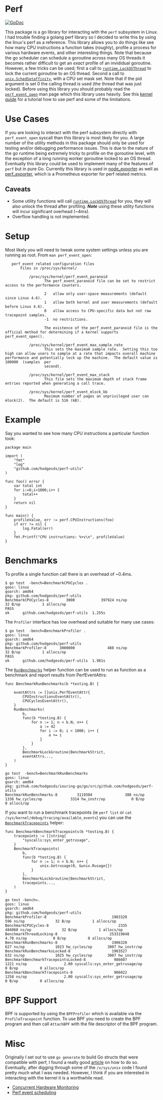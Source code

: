 # Perf
[![GoDoc](https://godoc.org/github.com/hodgesds/perf-utils?status.svg)](https://godoc.org/github.com/hodgesds/perf-utils)

This package is a go library for interacting with the `perf` subsystem in
Linux. I had trouble finding a golang perf library so I decided to write this
by using the linux's perf as a reference. This library allows you to do things
like see how many CPU instructions a function takes (roughly), profile a
process for various hardware events, and other interesting things. Note that
because the go scheduler can schedule a goroutine across many OS threads it
becomes rather difficult to get an _exact_ profile of an invididual goroutine.
However, a few tricks can be used; first a call to
[`runtime.LockOSThread`](https://golang.org/pkg/runtime/#LockOSThread) to lock
the current goroutine to an OS thread. Second a call to
[`unix.SchedSetaffinity`](https://godoc.org/golang.org/x/sys/unix#SchedSetaffinity),
with a CPU set mask set. Note that if the pid argument is set 0 the calling
thread is used (the thread that was just locked). Before using this library you
should probably read the
[`perf_event_open`](http://www.man7.org/linux/man-pages/man2/perf_event_open.2.html)
man page which this library uses heavily. See this [kernel
guide](https://perf.wiki.kernel.org/index.php/Tutorial) for a tutorial how to
use perf and some of the limitations.

# Use Cases
If you are looking to interact with the perf subsystem directly with
`perf_event_open` syscall than this library is most likely for you. A large
number of the utility methods in this package should only be used for testing
and/or debugging performance issues. This is due to the nature of the go
runtime being extremely tricky to profile on the goroutine level, with the
exception of a long running worker goroutine locked to an OS thread. Eventually
this library could be used to implement many of the features of `perf` but in
pure Go. Currently this library is used in
[node_exporter](https://github.com/prometheus/node_exporter) as well as
[perf_exporter](https://github.com/hodgesds/perf_exporter), which is a
Prometheus exporter for perf related metrics.

## Caveats
* Some utility functions will call
  [`runtime.LockOSThread`](https://golang.org/pkg/runtime/#LockOSThread) for
  you, they will also unlock the thread after profiling. ***Note*** using these
  utility functions will incur significant overhead (~4ms).
* Overflow handling is not implemented.

# Setup
Most likely you will need to tweak some system settings unless you are running
as root. From `man perf_event_open`:

```
   perf_event related configuration files
       Files in /proc/sys/kernel/

           /proc/sys/kernel/perf_event_paranoid
                  The perf_event_paranoid file can be set to restrict access to the performance counters.

                  2   allow only user-space measurements (default since Linux 4.6).
                  1   allow both kernel and user measurements (default before Linux 4.6).
                  0   allow access to CPU-specific data but not raw tracepoint samples.
                  -1  no restrictions.

                  The existence of the perf_event_paranoid file is the official method for determining if a kernel supports perf_event_open().

           /proc/sys/kernel/perf_event_max_sample_rate
                  This sets the maximum sample rate.  Setting this too high can allow users to sample at a rate that impacts overall machine performance and potentially lock up the machine.  The default value is 100000  (samples  per
                  second).

           /proc/sys/kernel/perf_event_max_stack
                  This file sets the maximum depth of stack frame entries reported when generating a call trace.

           /proc/sys/kernel/perf_event_mlock_kb
                  Maximum number of pages an unprivileged user can mlock(2).  The default is 516 (kB).

```

# Example
Say you wanted to see how many CPU instructions a particular function took:

```
package main

import (
	"fmt"
	"log"
	"github.com/hodgesds/perf-utils"
)

func foo() error {
	var total int
	for i:=0;i<1000;i++ {
		total++
	}
	return nil
}

func main() {
	profileValue, err := perf.CPUInstructions(foo)
	if err != nil {
		log.Fatal(err)
	}
	fmt.Printf("CPU instructions: %+v\n", profileValue)
}
```

# Benchmarks
To profile a single function call there is an overhead of ~0.4ms.

```
$ go test  -bench=BenchmarkCPUCycles .
goos: linux
goarch: amd64
pkg: github.com/hodgesds/perf-utils
BenchmarkCPUCycles-8        3000            397924 ns/op              32 B/op          1 allocs/op
PASS
ok      github.com/hodgesds/perf-utils  1.255s
```

The `Profiler` interface has low overhead and suitable for many use cases:

```
$ go test  -bench=BenchmarkProfiler .
goos: linux
goarch: amd64
pkg: github.com/hodgesds/perf-utils
BenchmarkProfiler-8      3000000               488 ns/op              32 B/op          1 allocs/op
PASS
ok      github.com/hodgesds/perf-utils  1.981s
```

The
[`RunBenchmarks`](https://godoc.org/github.com/hodgesds/perf-utils#RunBenchmarks)
helper function can be used to run as function as a benchmark and report
results from PerfEventAttrs:

```
func BenchmarkRunBenchmarks(b *testing.B) {

	eventAttrs := []unix.PerfEventAttr{
		CPUInstructionsEventAttr(),
		CPUCyclesEventAttr(),
	}
	RunBenchmarks(
		b,
		func(b *testing.B) {
			for n := 1; n < b.N; n++ {
				a := 42
				for i := 0; i < 1000; i++ {
					a += i
				}
			}
		},
		BenchmarkLockGroutine|BenchmarkStrict,
		eventAttrs...,
	)
}

go test  -bench=BenchmarkRunBenchmarks
goos: linux
goarch: amd64
pkg: github.com/hodgesds/iouring-go/go/src/github.com/hodgesds/perf-utils
BenchmarkRunBenchmarks-8         3119304               388 ns/op              1336 hw_cycles/op             3314 hw_instr/op            0 B/op          0 allocs/op
```

If you want to run a benchmark tracepoints (ie `perf list` or `cat
/sys/kernel/debug/tracing/available_events`) you can use the
[`BenchmarkTracepoints`](https://godoc.org/github.com/hodgesds/perf-utils#BenchmarkTracepoints)
helper:
```
func BenchmarkBenchmarkTracepoints(b *testing.B) {
	tracepoints := []string{
		"syscalls:sys_enter_getrusage",
	}
	BenchmarkTracepoints(
		b,
		func(b *testing.B) {
			for n := 1; n < b.N; n++ {
				unix.Getrusage(0, &unix.Rusage{})
			}
		},
		BenchmarkLockGroutine|BenchmarkStrict,
		tracepoints...,
	)
}

go test -bench=.
goos: linux
goarch: amd64
pkg: github.com/hodgesds/perf-utils
BenchmarkProfiler-8                              1983320               596 ns/op              32 B/op          1 allocs/op
BenchmarkCPUCycles-8                                2335            484068 ns/op              32 B/op          1 allocs/op
BenchmarkThreadLocking-8                        253319848                4.70 ns/op            0 B/op          0 allocs/op
BenchmarkRunBenchmarks-8                         1906320               627 ns/op              1023 hw_cycles/op       3007 hw_instr/op
BenchmarkRunBenchmarksLocked-8                   1903527               632 ns/op              1025 hw_cycles/op       3007 hw_instr/op
BenchmarkBenchmarkTracepointsLocked-8             986607              1221 ns/op                 2.00 syscalls:sys_enter_getrusage/op          0 B/op          0 allocs/op
BenchmarkBenchmarkTracepoints-8                   906022              1258 ns/op                 2.00 syscalls:sys_enter_getrusage/op          0 B/op          0 allocs/op

```

# BPF Support
BPF is supported by using the `BPFProfiler` which is available via the
`ProfileTracepoint` function. To use BPF you need to create the BPF program and
then call `AttachBPF` with the file descriptor of the BPF program.

# Misc
Originally I set out to use `go generate` to build Go structs that were
compatible with perf, I found a really good
[article](https://utcc.utoronto.ca/~cks/space/blog/programming/GoCGoCompatibleStructs)
on how to do so. Eventually, after digging through some of the `/x/sys/unix`
code I found pretty much what I was needed. However, I think if you are
interested in interacting with the kernel it is a worthwhile read.

- [Concurrent Hardware Monitoring](https://stackoverflow.com/questions/61879227/perf-type-hardware-and-perf-type-hw-cache-concurrent-monitoring)
- [Perf event scheduling](https://hadibrais.wordpress.com/2019/09/06/the-linux-perf-event-scheduling-algorithm/)
